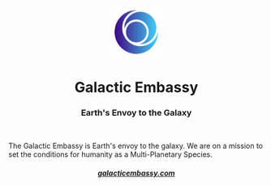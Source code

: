 <p align="center">
  <img src="https://github.com/galactic-embassy/.assets/blob/086008d75557f9ce29e2a46dfdbcc3912b6443ce/logo/galactic_embassy_logo_light.png" width="20%" height="20%" alt="Galactic Embassy Logo">
</p>
<h1 align='center' style='border-bottom: none;'>Galactic Embassy</h1>
<h3 align='center'>Earth's Envoy to the Galaxy</h3>
<br>

The Galactic Embassy is Earth's envoy to the galaxy. We are on a mission to set the conditions for humanity as a Multi-Planetary Species.



<div align="center">

##### [galacticembassy.com](https://www.galacticembassy.com)

</div>